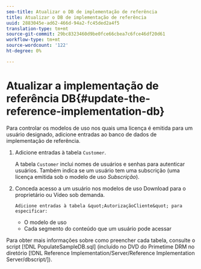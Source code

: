```yaml
---
seo-title: Atualizar o DB de implementação de referência
title: Atualizar o DB de implementação de referência
uuid: 2883045e-ad62-466d-94a2-fc45ded2a4f5
translation-type: tm+mt
source-git-commit: 29bc8323460d9be0fce66cbea7c6fce46df20d61
workflow-type: tm+mt
source-wordcount: '122'
ht-degree: 0%

---
```



# Atualizar a implementação de referência DB{#update-the-reference-implementation-db}

Para controlar os modelos de uso nos quais uma licença é emitida para um usuário designado, adicione entradas ao banco de dados de implementação de referência.

1. Adicione entradas à tabela `Customer`.

   A tabela `Customer` inclui nomes de usuários e senhas para autenticar usuários. Também indica se um usuário tem uma subscrição (uma licença emitida sob o modelo de uso *Subscrição*).

1. Conceda acesso a um usuário nos modelos de uso Download para o proprietário ou Vídeo sob demanda.

       Adicione entradas à tabela &quot;AutorizaçãoCliente&quot; para especificar:
   
   * O modelo de uso
   * Cada segmento do conteúdo que um usuário pode acessar

Para obter mais informações sobre como preencher cada tabela, consulte o script [!DNL PopulateSampleDB.sql] (incluído no DVD do Primetime DRM no diretório [!DNL Reference Implementation/Server/Reference Implementation Server/dbscript/]).
